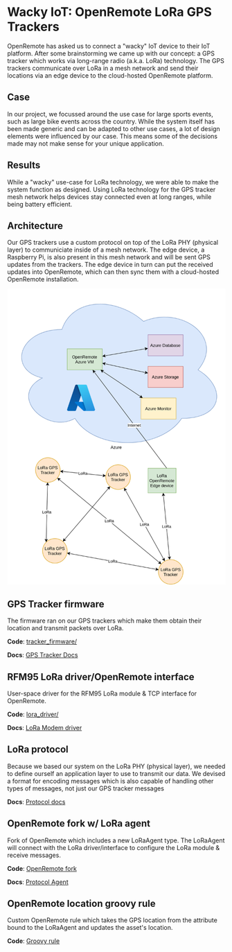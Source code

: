 # Wacky IoT: OpenRemote LoRa GPS Trackers

OpenRemote has asked us to connect a "wacky" IoT device to their IoT platform. 
After some brainstorming we came up with our concept: a GPS tracker which works via long-range radio (a.k.a. LoRa) technology. 
The GPS trackers communicate over LoRa in a mesh network and send their locations via an edge device to the cloud-hosted OpenRemote platform.

## Case

In our project, we focussed around the use case for large sports events, such as large bike events across the country. While the system itself has been made generic and can be adapted to other use cases, a lot of design elements were influenced by our case. This means some of the decisions made may not make sense for your unique application.

## Results

While a "wacky" use-case for LoRa technology, we were able to make the system function as designed. 
Using LoRa technology for the GPS tracker mesh network helps devices stay connected even at long ranges, while being battery efficient.

## Architecture

Our GPS trackers use a custom protocol on top of the LoRa PHY (physical layer) to communiciate inside of a mesh network. The edge device, a Raspberry Pi, is also present in this mesh network and will be sent GPS updates from the trackers. The edge device in turn can put the received updates into OpenRemote, which can then sync them with a cloud-hosted OpenRemote installation.

![architecture](./docs/img/architecture.png)

## GPS Tracker firmware

The firmware ran on our GPS trackers which make them obtain their location and transmit packets over LoRa.

**Code**: [tracker_firmware/](tracker_firmware/)

**Docs**: [GPS Tracker Docs](docs/tracker.md)

## RFM95 LoRa driver/OpenRemote interface

User-space driver for the RFM95 LoRa module & TCP interface for OpenRemote.

**Code**: [lora_driver/](lora_driver/)

**Docs**: [LoRa Modem driver](docs/lora_driver.md)

## LoRa protocol

Because we based our system on the LoRa PHY (physical layer), we needed to define ourself an application layer to use to transmit our data. We devised a format for encoding messages which is also capable of handling other types of messages, not just our GPS tracker messages

**Docs**: [Protocol docs](./docs/protocol.md)

## OpenRemote fork w/ LoRa agent

Fork of OpenRemote which includes a new LoRaAgent type.
The LoRaAgent will connect with the LoRa driver/interface to configure the LoRa module & receive messages.

**Code**: [OpenRemote fork](https://github.com/Raqbit/openremote/)

**Docs**: [Protocol Agent](./docs/protocol_agent.md)

## OpenRemote location groovy rule

Custom OpenRemote rule which takes the GPS location from the attribute bound to the LoRaAgent and updates the asset's location.

**Code**: [Groovy rule](https://github.com/Raqbit/openremote/blob/radio-protocol/test/src/main/resources/org/openremote/test/rules/TestRule.groovy)
